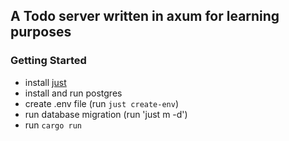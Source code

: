 ##   A Todo server written in axum for learning purposes

### Getting Started

- install [just](https://github.com/casey/just)
- install and run postgres
- create .env file (run `just create-env`)
- run database migration (run 'just m -d')
- run `cargo run`

